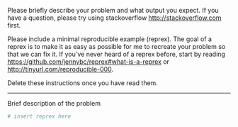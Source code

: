 Please briefly describe your problem and what output you expect. 
If you have a question, please try using stackoverflow <http://stackoverflow.com> first.

Please include a minimal reproducible example (reprex). 
The goal of a reprex is to make it as easy as possible for me to recreate your problem so that we can fix it. 
If you've never heard of a reprex before, start by reading <https://github.com/jennybc/reprex#what-is-a-reprex> or <http://tinyurl.com/reproducible-000>. 


Delete these instructions once you have read them.

---

Brief description of the problem

```r
# insert reprex here
```